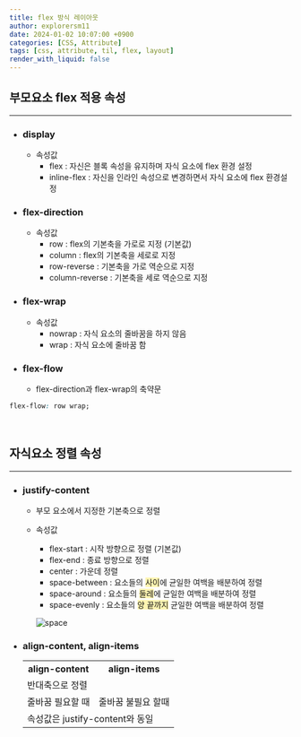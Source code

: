 ```yaml
---
title: flex 방식 레이아웃
author: explorersm11
date: 2024-01-02 10:07:00 +0900
categories: [CSS, Attribute]
tags: [css, attribute, til, flex, layout]
render_with_liquid: false
---  
```

## 부모요소 flex 적용 속성
---
- ### display
  - 속성값
    - flex : 자신은 블록 속성을 유지하며 자식 요소에 flex 환경 설정
    - inline-flex : 자신을 인라인 속성으로 변경하면서 자식 요소에 flex 환경설정

- ### flex-direction
  - 속성값
    - row : flex의 기본축을 가로로 지정 (기본값)
    - column : flex의 기본축을 세로로 지정
    - row-reverse : 기본축을 가로 역순으로 지정
    - column-reverse : 기본축을 세로 역순으로 지정

- ### flex-wrap
  - 속성값
    - nowrap : 자식 요소의 줄바꿈을 하지 않음
    - wrap : 자식 요소에 줄바꿈 함

- ### flex-flow
  - flex-direction과 flex-wrap의 축약문
```css
flex-flow: row wrap;
```
<br>

## 자식요소 정렬 속성
---
- ### justify-content
  - 부모 요소에서 지정한 기본축으로 정렬
  - 속성값
    - flex-start : 시작 방향으로 정렬 (기본값)
    - flex-end : 종료 방향으로 정렬
    - center : 가운데 정렬
    - space-between : 요소들의 <span style="background-color: #fff5b1">사이</span>에 균일한 여백을 배분하여 정렬
    - space-around : 요소들의 <span style="background-color: #fff5b1">둘레</span>에 균일한 여백을 배분하여 정렬
    - space-evenly : 요소들의 <span style="background-color: #fff5b1">양 끝까지</span> 균일한 여백을 배분하여 정렬

     ![space](https://github.com/explorersm11/explorersm11/assets/145624456/4399a714-b69c-40e3-8d03-b1a5f652da37)


- ### align-content, align-items
  <div style="text-align: center">
    <table>
      <tr>
        <th>
          align-content
        </th>
        <th>
          align-items
        </th>
      </tr>
      <tr>
        <td colspan="2">
          반대축으로 정렬
        </td>
      </tr>
      <tr>
        <td>
          줄바꿈 필요할 때
        </td>
        <td>
          줄바꿈 불필요 할때
        </td>
      </tr>
      <tr>
        <td colspan="2">
          속성값은 justify-content와 동일
        </td>
      </tr>
    </table>
  </div>
    